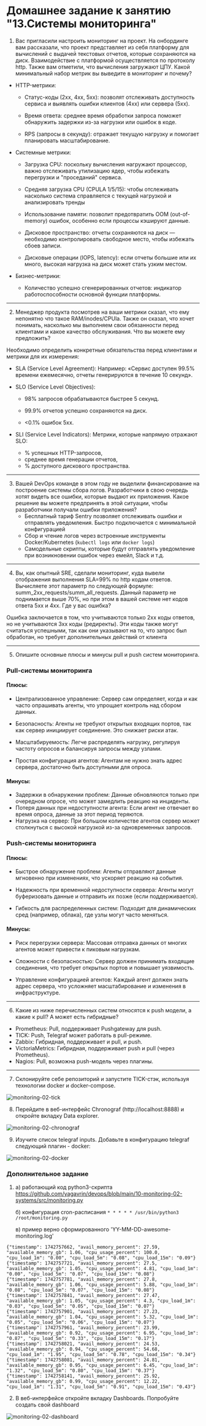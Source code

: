 # Домашнее задание к занятию "13.Системы мониторинга"

1. Вас пригласили настроить мониторинг на проект. На онбординге вам рассказали, что проект представляет из себя платформу для вычислений с выдачей текстовых отчетов, которые сохраняются на диск. Взаимодействие с платформой осуществляется по протоколу http. Также вам отметили, что вычисления загружают ЦПУ. Какой минимальный набор метрик вы выведите в мониторинг и почему?

- HTTP-метрики:

  * Статус-коды (2xx, 4xx, 5xx): позволят отслеживать доступность сервиса и выявлять ошибки клиентов (4xx) или сервера (5xx).

  * Время ответа: среднее время обработки запроса поможет обнаружить задержки из-за нагрузки или ошибок в коде.

  * RPS (запросы в секунду): отражает текущую нагрузку и помогает планировать масштабирование.

- Системные метрики:

  * Загрузка CPU: поскольку вычисления нагружают процессор, важно отслеживать утилизацию ядер, чтобы избежать перегрузки и "проседаний" сервиса.
    
  * Средняя загрузка CPU (CPULA 1/5/15): чтобы отслеживать насколько система справляется с текущей нагрузкой и анализировать тренды
    
  * Использование памяти: позволит предотвратить OOM (out-of-memory) ошибок, особенно если процессы кэшируют данные.

  * Дисковое пространство: отчеты сохраняются на диск — необходимо контролировать свободное место, чтобы избежать сбоев записи.

  * Дисковые операции (IOPS, latency): если отчеты большие или их много, высокая нагрузка на диск может стать узким местом.

- Бизнес-метрики:

  * Количество успешно сгенерированных отчетов: индикатор работоспособности основной функции платформы.
---

2. Менеджер продукта посмотрев на ваши метрики сказал, что ему непонятно что такое RAM/inodes/CPUla. Также он сказал, что хочет понимать, насколько мы выполняем свои обязанности перед клиентами и какое качество обслуживания. Что вы можете ему предложить?

Необходимо определить конкретные обязательства перед клиентами и метрики для их измерения:

* SLA (Service Level Agreement):
    Например: «Сервис доступен 99.5% времени ежемесячно, отчеты генерируются в течение 10 секунд».

* SLO (Service Level Objectives):

  * 98% запросов обрабатываются быстрее 5 секунд.

  * 99.9% отчетов успешно сохраняются на диск.

  * <0.1% ошибок 5xx.

* SLI (Service Level Indicators):
    Метрики, которые напрямую отражают SLO:

  * % успешных HTTP-запросов,
  * среднее время генерации отчетов,
  * % доступного дискового пространства.
---
   
3. Вашей DevOps команде в этом году не выделили финансирование на построение системы сбора логов. Разработчики в свою очередь хотят видеть все ошибки, которые выдают их приложения. Какое решение вы можете предпринять в этой ситуации, чтобы разработчики получали ошибки приложения?
   * Бесплатный тариф Sentry позволяет отслеживать ошибки и отправлять уведомления. Быстро подключается с минимальной конфигурацией
   * Сбор и чтение логов через встроенные инструменты Docker/Kubernetes (`kubectl logs` или `docker logs`)
   * Самодельные скрипты, которые будут отправлять уведомление при возникновении ошибок через емейл, Slack и т.д.
---

4. Вы, как опытный SRE, сделали мониторинг, куда вывели отображения выполнения SLA=99% по http кодам ответов. Вычисляете этот параметр по следующей формуле: summ_2xx_requests/summ_all_requests. Данный параметр не поднимается выше 70%, но при этом в вашей системе нет кодов ответа 5xx и 4xx. Где у вас ошибка?

Ошибка заключается в том, что учитываются только 2xx коды ответов, но не учитываются 3xx коды (редиректы). Эти коды также могут считаться успешными, так как они указывают на то, что запрос был обработан, но требует дополнительных действий от клиента

---

5. Опишите основные плюсы и минусы pull и push систем мониторинга.

### Pull-системы мониторинга

#### Плюсы:

* Централизованное управление: Сервер сам определяет, когда и как часто опрашивать агенты, что упрощает контроль над сбором данных.
* Безопасность: Агенты не требуют открытых входящих портов, так как сервер инициирует соединение. Это снижает риски атак.

* Масштабируемость: Легче распределять нагрузку, регулируя частоту опросов и балансируя запросы между узлами.

* Простая конфигурация агентов: Агентам не нужно знать адрес сервера, достаточно быть доступными для опроса.

#### Минусы:

* Задержки в обнаружении проблем: Данные обновляются только при очередном опросе, что может замедлить реакцию на инциденты.
* Потеря данных при недоступности агента: Если агент не отвечает во время опроса, данные за этот период теряются.
* Нагрузка на сервер: При большом количестве агентов сервер может столкнуться с высокой нагрузкой из-за одновременных запросов.

### Push-системы мониторинга

#### Плюсы:

* Быстрое обнаружение проблем: Агенты отправляют данные мгновенно при изменениях, что ускоряет реакцию на события.

* Надежность при временной недоступности сервера: Агенты могут буферизовать данные и отправить их позже (если поддерживается).

* Гибкость для распределенных систем: Подходит для динамических сред (например, облака), где узлы могут часто меняться.

#### Минусы:

* Риск перегрузки сервера: Массовая отправка данных от многих агентов может привести к пиковым нагрузкам.

* Сложности с безопасностью: Сервер должен принимать входящие соединения, что требует открытых портов и повышает уязвимость.

* Управление конфигурацией агентов: Каждый агент должен знать адрес сервера, что усложняет масштабирование и изменения в инфраструктуре.
---

6. Какие из ниже перечисленных систем относятся к push модели, а какие к pull? А может есть гибридные?
   
- Prometheus: Pull, поддерживает Pushgateway для push.
- TICK: Push, Telegraf может работать в pull-режиме.
- Zabbix: Гибридная,	поддерживает и pull, и push.
- VictoriaMetrics: Гибридная, поддерживает push и pull (через Prometheus).
- Nagios: Pull, возможна push-модель через плагины.

---

7. Склонируйте себе репозиторий и запустите TICK-стэк, используя технологии docker и docker-compose.

![monitoring-02-tick](https://github.com/user-attachments/assets/31eadb34-07db-4383-8c7b-f503a8add41a)

8. Перейдите в веб-интерфейс Chronograf (http://localhost:8888) и откройте вкладку Data explorer.

![monitoring-02-chronograf](https://github.com/user-attachments/assets/a1518871-790d-44e6-a47a-c1dfde6b1a60)

9. Изучите список telegraf inputs. Добавьте в конфигурацию telegraf следующий плагин - docker:

![monitoring-02-docker](https://github.com/user-attachments/assets/b0726879-a2a2-4318-8354-aa5139b7b2e3)

### Дополнительное задание

1. а) работающий код python3-скрипта https://github.com/yagavrin/devops/blob/main/10-monitoring-02-systems/src/monitoring.py
   
   б) конфигурация cron-расписания `* * * * * /usr/bin/python3 /root/monitoring.py`

   в) пример верно сформированного 'YY-MM-DD-awesome-monitoring.log'
   
```
{"timestamp": 1742757662, "avail_memory_percent": 27.59, "available_memory_gb": 1.06, "cpu_usage_percent": 100.0, "cpu_load_1m": "0.00", "cpu_load_5m": "0.08", "cpu_load_15m": "0.09"}
{"timestamp": 1742757721, "avail_memory_percent": 27.5, "available_memory_gb": 1.05, "cpu_usage_percent": 4.81, "cpu_load_1m": "0.00", "cpu_load_5m": "0.07", "cpu_load_15m": "0.08"}
{"timestamp": 1742757781, "avail_memory_percent": 27.8, "available_memory_gb": 1.06, "cpu_usage_percent": 5.88, "cpu_load_1m": "0.08", "cpu_load_5m": "0.07", "cpu_load_15m": "0.08"}
{"timestamp": 1742757841, "avail_memory_percent": 27.47, "available_memory_gb": 1.05, "cpu_usage_percent": 4.3, "cpu_load_1m": "0.03", "cpu_load_5m": "0.05", "cpu_load_15m": "0.07"}
{"timestamp": 1742757901, "avail_memory_percent": 27.23, "available_memory_gb": 1.04, "cpu_usage_percent": 5.32, "cpu_load_1m": "0.05", "cpu_load_5m": "0.06", "cpu_load_15m": "0.07"}
{"timestamp": 1742757961, "avail_memory_percent": 23.99, "available_memory_gb": 0.92, "cpu_usage_percent": 6.95, "cpu_load_1m": "0.87", "cpu_load_5m": "0.33", "cpu_load_15m": "0.17"}
{"timestamp": 1742758021, "avail_memory_percent": 24.53, "available_memory_gb": 0.94, "cpu_usage_percent": 54.68, "cpu_load_1m": "1.95", "cpu_load_5m": "0.78", "cpu_load_15m": "0.34"}
{"timestamp": 1742758081, "avail_memory_percent": 24.81, "available_memory_gb": 0.95, "cpu_usage_percent": 6.45, "cpu_load_1m": "1.32", "cpu_load_5m": "0.80", "cpu_load_15m": "0.37"}
{"timestamp": 1742758141, "avail_memory_percent": 25.92, "available_memory_gb": 0.99, "cpu_usage_percent": 12.22, "cpu_load_1m": "1.31", "cpu_load_5m": "0.91", "cpu_load_15m": "0.43"}
```

2. В веб-интерфейсе откройте вкладку Dashboards. Попробуйте создать свой dashboard

![monitoring-02-dashboard](https://github.com/user-attachments/assets/e7e73bc5-2861-4d77-88b3-8b3f8c04312a)
